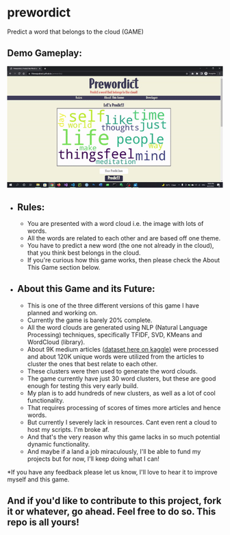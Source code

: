 # prewordict
Predict a word that belongs to the cloud (GAME)

## Demo Gameplay:
![predowrict_demo](https://github.com/KhawajaAbaid/prewordict/blob/main/demo/prewordict-demo.gif?raw=true)

- ## Rules:
  - You are presented with a word cloud i.e. the image with lots of words.
  - All the words are related to each other and are based off one theme.
  - You have to predict a new word (the one not already in the cloud), that you think best belongs in the cloud.
  - If you're curious how this game works, then please check the About This Game section below.

- ## About this Game and its Future:
  - This is one of the three different versions of this game I have planned and working on.
  - Currently the game is barely 20% complete.
  - All the word clouds are generated using NLP (Natural Language Processing) techniques, specifically TFIDF, SVD, KMeans and WordCloud (library).
  - About 9K medium articles ([dataset here on kaggle](https://www.kaggle.com/datasets/fabiochiusano/medium-articles/ "fabiochiusano/medium-articles/")) were processed and about 120K unique words were utilized from the articles to cluster the ones that best relate to each other.
  - These clusters were then used to generate the word clouds.
  - The game currently have just 30 word clusters, but these are good enough for testing this very early build.
  - My plan is to add hundreds of new clusters, as well as a lot of cool functionality.
  - That requires processing of scores of times more articles and hence words.
  - But currently I severely lack in resources. Cant even rent a cloud to host my scripts. I'm broke af.
  - And that's the very reason why this game lacks in so much potential dynamic functionality.
  - And maybe if a land a job miraculously, I'll be able to fund my projects but for now, I'll keep doing what I can!

*If you have any feedback please let us know, I'll love to hear it to improve myself and this game.

## And if you'd like to contribute to this project, fork it or whatever, go ahead. Feel free to do so. This repo is all yours!
